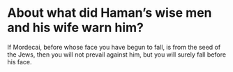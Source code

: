 # About what did Haman’s wise men and his wife warn him?

If Mordecai, before whose face you have begun to fall, is from the seed of the Jews, then you will not prevail against him, but you will surely fall before his face.
